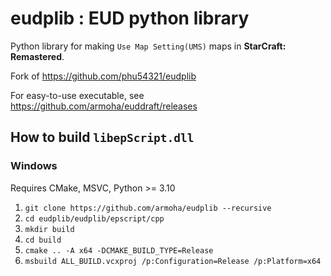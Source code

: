 # eudplib : EUD python library

Python library for making `Use Map Setting(UMS)` maps in **StarCraft: Remastered**.

Fork of https://github.com/phu54321/eudplib

For easy-to-use executable, see https://github.com/armoha/euddraft/releases

## How to build `libepScript.dll`
### Windows
Requires CMake, MSVC, Python >= 3.10
1. `git clone https://github.com/armoha/eudplib --recursive`
2. `cd eudplib/eudplib/epscript/cpp`
3. `mkdir build`
4. `cd build`
5. `cmake .. -A x64 -DCMAKE_BUILD_TYPE=Release`
6. `msbuild ALL_BUILD.vcxproj /p:Configuration=Release /p:Platform=x64`
